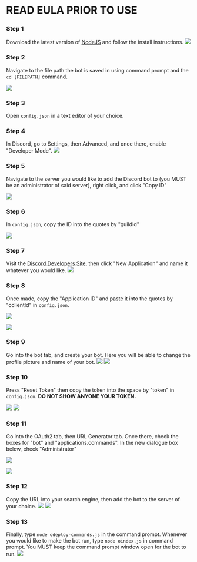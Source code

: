 # READ EULA PRIOR TO USE

### Step 1
Download the latest version of [NodeJS](https://nodejs.org/) and follow the install instructions. 
![](https://imgur.com/Y6SmfJ7.png)

### Step 2
Navigate to the file path the bot is saved in using command prompt and the ``cd [FILEPATH]`` command.

![](https://imgur.com/fAYilsw.png)

### Step 3
Open ``config.json`` in a text editor of your choice.

### Step 4
In Discord, go to Settings, then Advanced, and once there, enable "Developer Mode".
![](https://imgur.com/kjyxzcG.png)

### Step 5
Navigate to the server you would like to add the Discord bot to (you MUST be an administrator of said server), right click, and click "Copy ID"

![](https://imgur.com/Ojqq7Tl.png)

### Step 6
In ``config.json``, copy the ID into the quotes by "guildId"

![](https://imgur.com/PfYmtkJ.png)

### Step 7
Visit the [Discord Developers Site](https://discord.com/developers/applications), then click "New Application" and name it whatever you would like.
![](https://imgur.com/TFAGowF.png)

### Step 8
Once made, copy the "Application ID" and paste it into the quotes by "cclientId" in ``config.json``.

![](https://imgur.com/cTpUPvq.png)

![](https://imgur.com/u8W2q7P.png)

### Step 9
Go into the bot tab, and create your bot. Here you will be able to change the profile picture and name of your bot.
![](https://imgur.com/UHxI7ns.png)
![](https://imgur.com/5Epehq9.png)

### Step 10
Press "Reset Token" then copy the token into the space by "token" in ``config.json``. **DO NOT SHOW ANYONE YOUR TOKEN.**

![](https://imgur.com/N97somL.png)
![](https://imgur.com/2sFAXuC.png)

### Step 11
Go into the OAuth2 tab, then URL Generator tab. Once there, check the boxes for "bot" and "applications.commands". In the new dialogue box below, check "Administrator"

![](https://imgur.com/OyMZ78q.png)

![](https://imgur.com/WBnLmGo.png)

### Step 12
Copy the URL into your search engine, then add the bot to the server of your choice.
![](https://imgur.com/J99Osot.png)
![](https://imgur.com/BJpX4xU.png)

### Step 13
Finally, type ``node odeploy-commands.js`` in the command prompt. Whenever you would like to make the bot run, type ``node oindex.js`` in command prompt. You MUST keep the command prompt window open for the bot to run.
![](https://imgur.com/bQIF0gW.png)
